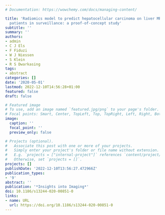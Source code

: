 ```yaml
---
# Documentation: https://wowchemy.com/docs/managing-content/

title: 'Radiomics model to predict hepatocellular carcinoma on liver MRI of high-risk
  patients in surveillance: a proof-of-concept study'
subtitle: ''
summary: ''
authors:
- admin
- C J Els
- F Fiduzi
- W J Niessen
- S Klein
- R S Dwarkasing
tags:
- abstract
categories: []
date: '2020-05-01'
lastmod: 2022-12-10T14:56:28+01:00
featured: false
draft: false

# Featured image
# To use, add an image named `featured.jpg/png` to your page's folder.
# Focal points: Smart, Center, TopLeft, Top, TopRight, Left, Right, BottomLeft, Bottom, BottomRight.
image:
  caption: ''
  focal_point: ''
  preview_only: false

# Projects (optional).
#   Associate this post with one or more of your projects.
#   Simply enter your project's folder or file name without extension.
#   E.g. `projects = ["internal-project"]` references `content/project/deep-learning/index.md`.
#   Otherwise, set `projects = []`.
projects: []
publishDate: '2022-12-10T13:56:27.472966Z'
publication_types:
- '9'
abstract: ''
publication: '*Insights into Imaging*'
doi: 10.1186/s13244-020-00851-0
links:
- name: URL
  url: https://doi.org/10.1186/s13244-020-00851-0
---
```

